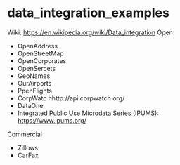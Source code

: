 # data_integration_examples
Wiki: https://en.wikipedia.org/wiki/Data_integration
Open
* OpenAddress
* OpenStreetMap 
* OpenCorporates
* OpenSercets
* GeoNames
* OurAirports
* PpenFlights
* CorpWatc hhttp://api.corpwatch.org/
* DataOne
* Integrated Public Use Microdata Series (IPUMS): https://www.ipums.org/

Commercial
* Zillows
* CarFax



